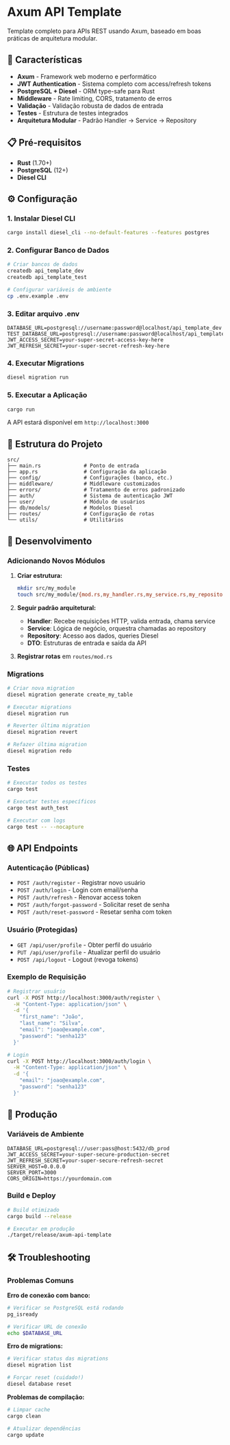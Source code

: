 # Axum API Template

Template completo para APIs REST usando Axum, baseado em boas práticas de arquitetura modular.

## 🚀 Características

- **Axum** - Framework web moderno e performático
- **JWT Authentication** - Sistema completo com access/refresh tokens
- **PostgreSQL + Diesel** - ORM type-safe para Rust
- **Middleware** - Rate limiting, CORS, tratamento de erros
- **Validação** - Validação robusta de dados de entrada
- **Testes** - Estrutura de testes integrados
- **Arquitetura Modular** - Padrão Handler → Service → Repository

## 📋 Pré-requisitos

- **Rust** (1.70+)
- **PostgreSQL** (12+)
- **Diesel CLI**

## ⚙️ Configuração

### 1. Instalar Diesel CLI
```bash
cargo install diesel_cli --no-default-features --features postgres
```

### 2. Configurar Banco de Dados
```bash
# Criar bancos de dados
createdb api_template_dev
createdb api_template_test

# Configurar variáveis de ambiente
cp .env.example .env
```

### 3. Editar arquivo .env
```env
DATABASE_URL=postgresql://username:password@localhost/api_template_dev
TEST_DATABASE_URL=postgresql://username:password@localhost/api_template_test
JWT_ACCESS_SECRET=your-super-secret-access-key-here
JWT_REFRESH_SECRET=your-super-secret-refresh-key-here
```

### 4. Executar Migrations
```bash
diesel migration run
```

### 5. Executar a Aplicação
```bash
cargo run
```

A API estará disponível em `http://localhost:3000`

## 📁 Estrutura do Projeto

```
src/
├── main.rs              # Ponto de entrada
├── app.rs               # Configuração da aplicação
├── config/              # Configurações (banco, etc.)
├── middleware/          # Middleware customizados
├── errors/              # Tratamento de erros padronizado
├── auth/                # Sistema de autenticação JWT
├── user/                # Módulo de usuários
├── db/models/           # Modelos Diesel
├── routes/              # Configuração de rotas
└── utils/               # Utilitários
```

## 🔧 Desenvolvimento

### Adicionando Novos Módulos

1. **Criar estrutura:**
   ```bash
   mkdir src/my_module
   touch src/my_module/{mod.rs,my_handler.rs,my_service.rs,my_repository.rs,my_dto.rs}
   ```

2. **Seguir padrão arquitetural:**
   - **Handler**: Recebe requisições HTTP, valida entrada, chama service
   - **Service**: Lógica de negócio, orquestra chamadas ao repository
   - **Repository**: Acesso aos dados, queries Diesel
   - **DTO**: Estruturas de entrada e saída da API

3. **Registrar rotas** em `routes/mod.rs`

### Migrations

```bash
# Criar nova migration
diesel migration generate create_my_table

# Executar migrations
diesel migration run

# Reverter última migration
diesel migration revert

# Refazer última migration
diesel migration redo
```

### Testes

```bash
# Executar todos os testes
cargo test

# Executar testes específicos
cargo test auth_test

# Executar com logs
cargo test -- --nocapture
```

## 🌐 API Endpoints

### Autenticação (Públicas)
- `POST /auth/register` - Registrar novo usuário
- `POST /auth/login` - Login com email/senha
- `POST /auth/refresh` - Renovar access token
- `POST /auth/forgot-password` - Solicitar reset de senha
- `POST /auth/reset-password` - Resetar senha com token

### Usuário (Protegidas)
- `GET /api/user/profile` - Obter perfil do usuário
- `PUT /api/user/profile` - Atualizar perfil do usuário
- `POST /api/logout` - Logout (revoga tokens)

### Exemplo de Requisição

```bash
# Registrar usuário
curl -X POST http://localhost:3000/auth/register \
  -H "Content-Type: application/json" \
  -d '{
    "first_name": "João",
    "last_name": "Silva",
    "email": "joao@example.com",
    "password": "senha123"
  }'

# Login
curl -X POST http://localhost:3000/auth/login \
  -H "Content-Type: application/json" \
  -d '{
    "email": "joao@example.com",
    "password": "senha123"
  }'
```

## 🚀 Produção

### Variáveis de Ambiente
```env
DATABASE_URL=postgresql://user:pass@host:5432/db_prod
JWT_ACCESS_SECRET=your-super-secure-production-secret
JWT_REFRESH_SECRET=your-super-secure-refresh-secret
SERVER_HOST=0.0.0.0
SERVER_PORT=3000
CORS_ORIGIN=https://yourdomain.com
```

### Build e Deploy
```bash
# Build otimizado
cargo build --release

# Executar em produção
./target/release/axum-api-template
```

## 🛠️ Troubleshooting

### Problemas Comuns

**Erro de conexão com banco:**
```bash
# Verificar se PostgreSQL está rodando
pg_isready

# Verificar URL de conexão
echo $DATABASE_URL
```

**Erro de migrations:**
```bash
# Verificar status das migrations
diesel migration list

# Forçar reset (cuidado!)
diesel database reset
```

**Problemas de compilação:**
```bash
# Limpar cache
cargo clean

# Atualizar dependências
cargo update
```


